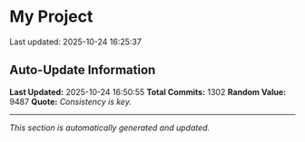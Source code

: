 # My Project


Last updated: 2025-10-24 16:25:37





























































































































































































































































































































































































































































































































































































































































































































































































































































































































































































































































































































































































































































































































































































































































































































































































































































































































































## Auto-Update Information

**Last Updated:** 2025-10-24 16:50:55
**Total Commits:** 1302
**Random Value:** 9487
**Quote:** _Consistency is key._

---
_This section is automatically generated and updated._